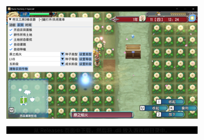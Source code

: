 <div align="center">
  <img src="assets/images/demo.png" alt="" width="800px"></div>
<br />
<div align="center" style="background-color: black;">从 Releases 页面中下载，然后将 .dll 放入游戏根目录中。</div>
